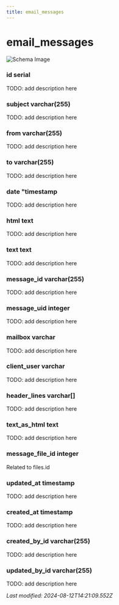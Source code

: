 ```yaml
---
title: email_messages
---
```


# email_messages

![Schema Image](/img/schema/email_messages.svg)

### id serial
TODO: add description here

### subject varchar(255)
TODO: add description here

### from varchar(255)
TODO: add description here

### to varchar(255)
TODO: add description here

### date "timestamp
TODO: add description here

### html text
TODO: add description here

### text text
TODO: add description here

### message_id varchar(255)
TODO: add description here

### message_uid integer
TODO: add description here

### mailbox varchar
TODO: add description here

### client_user varchar
TODO: add description here

### header_lines varchar[]
TODO: add description here

### text_as_html text
TODO: add description here

### message_file_id integer
Related to files.id

### updated_at timestamp
TODO: add description here

### created_at timestamp
TODO: add description here

### created_by_id varchar(255)
TODO: add description here

### updated_by_id varchar(255)
TODO: add description here


_Last modified: 2024-08-12T14:21:09.552Z_
